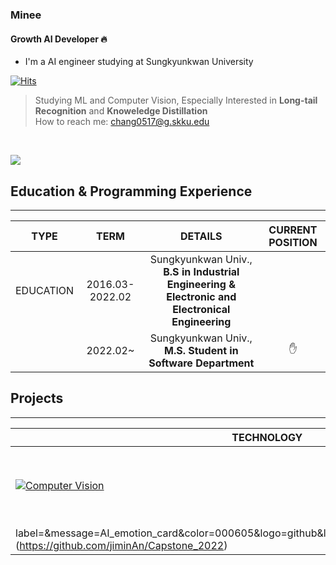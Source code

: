 ### Minee
#### Growth AI Developer 🔥

- I'm a AI engineer studying at Sungkyunkwan University

<a href="https://github.com/chang0517">
  
[![Hits](https://hits.sh/github.com/chang0517.svg?view=today-total&style=flat-square&color=11b1cc)](https://hits.sh/github.com/chang0517/)
> Studying ML and Computer Vision, Especially Interested in **Long-tail Recognition** and **Knoweledge Distillation**<br>
> How to reach me: chang0517@g.skku.edu <br>
<br>


![](http://github-profile-summary-cards.vercel.app/api/cards/profile-details?username=jiminAn) 


## Education & Programming Experience
--------------------------------
|  TYPE    | TERM     |  DETAILS   |  CURRENT POSITION |
| :----: | :----: | :----: | :----: |
| EDUCATION    |  2016.03-2022.02   |  Sungkyunkwan Univ., <br> **B.S in Industrial Engineering & Electronic and Electronical Engineering**    |  |
|     |  2022.02~   |  Sungkyunkwan Univ., <br> **M.S. Student in Software Department**    | ✋ |

## Projects
----------------------------


| **TECHNOLOGY**                                             | REPOSITORY                                         |
| ------------------------------------------------------------ | ------------------------------------------------------------ |
| [![Computer Vision](https://img.shields.io/static/v1?label=&message=Vision&color=3178C6&logo=python&logoColor=FFFFFF)](https://www.python.org/) | [![Hand Writing Correction Website](https://img.shields.io/static/v1?label=&message=Hand_Writing_Correction_Website&color=000605&logo=github&logoColor=FFFFFF&labelColor=000605)](https://github.com/jiminAn/hand_writing_correction_website)  [![GAN Style Transfer](https://img.shields.io/static/v1?label=&message=GAN_Style_Transfer&color=000605&logo=github&logoColor=FFFFFF&labelColor=000605)](https://github.com/jiminAn/GAN-style-transfer)|
label=&message=AI_emotion_card&color=000605&logo=github&logoColor=FFFFFF&labelColor=000605)](https://github.com/jiminAn/Capstone_2022) |
